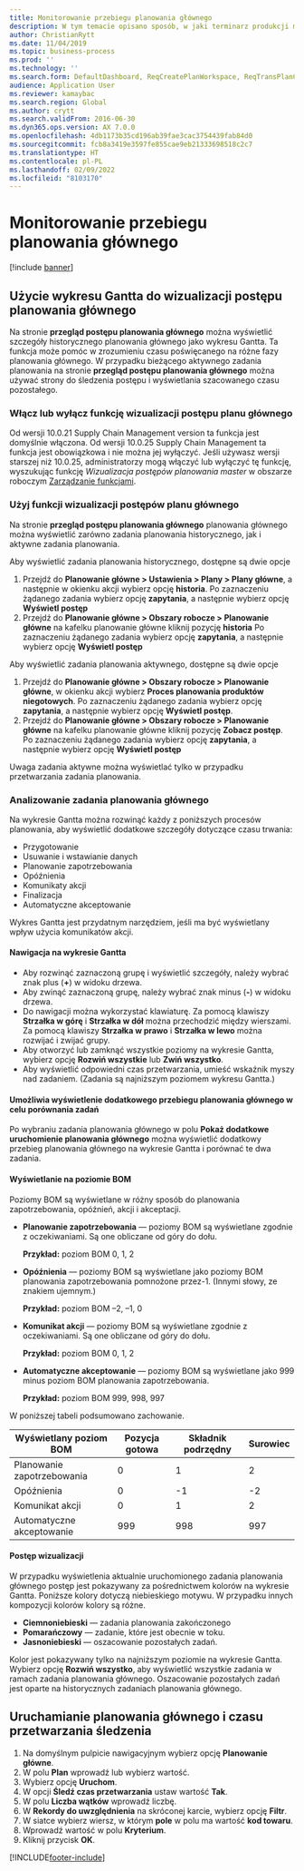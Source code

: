 ```yaml
---
title: Monitorowanie przebiegu planowania głównego
description: W tym temacie opisano sposób, w jaki terminarz produkcji może sprawdzić, czy proces planowania głównego jest w toku.
author: ChristianRytt
ms.date: 11/04/2019
ms.topic: business-process
ms.prod: ''
ms.technology: ''
ms.search.form: DefaultDashboard, ReqCreatePlanWorkspace, ReqTransPlanCard, SysQueryForm, InventItemIdLookupSimple, ReqLog, ReqProcessTaskTrace
audience: Application User
ms.reviewer: kamaybac
ms.search.region: Global
ms.author: crytt
ms.search.validFrom: 2016-06-30
ms.dyn365.ops.version: AX 7.0.0
ms.openlocfilehash: 4db1173b35cd196ab39fae3cac3754439fab84d0
ms.sourcegitcommit: fcb8a3419e3597fe855cae9eb21333698518c2c7
ms.translationtype: HT
ms.contentlocale: pl-PL
ms.lasthandoff: 02/09/2022
ms.locfileid: "8103170"
---
```

# <a name="monitor-a-master-planning-run"></a>Monitorowanie przebiegu planowania głównego

[!include [banner](../../includes/banner.md)]

## <a name="use-a-gantt-chart-to-visualize-master-planning-progress"></a>Użycie wykresu Gantta do wizualizacji postępu planowania głównego

Na stronie **przegląd postępu planowania głównego** można wyświetlić szczegóły historycznego planowania głównego jako wykresu Gantta. Ta funkcja może pomóc w zrozumieniu czasu poświęcanego na różne fazy planowania głównego. W przypadku bieżącego aktywnego zadania planowania na stronie **przegląd postępu planowania głównego** można używać strony do śledzenia postępu i wyświetlania szacowanego czasu pozostałego.

### <a name="turn-the-master-plan-progress-visualization-feature-on-or-off"></a>Włącz lub wyłącz funkcję wizualizacji postępu planu głównego

Od wersji 10.0.21 Supply Chain Management version ta funkcja jest domyślnie włączona. Od wersji 10.0.25 Supply Chain Management ta funkcja jest obowiązkowa i nie można jej wyłączyć. Jeśli używasz wersji starszej niż 10.0.25, administratorzy mogą włączyć lub wyłączyć tę funkcję, wyszukując funkcję *Wizualizacja postępów planowania master* w obszarze roboczym [Zarządzanie funkcjami](../../../fin-ops-core/fin-ops/get-started/feature-management/feature-management-overview.md).

### <a name="use-the-master-plan-progress-visualization-feature"></a>Użyj funkcji wizualizacji postępów planu głównego

Na stronie **przegląd postępu planowania głównego** planowania głównego można wyświetlić zarówno zadania planowania historycznego, jak i aktywne zadania planowania. 

Aby wyświetlić zadania planowania historycznego, dostępne są dwie opcje 

1. Przejdź do **Planowanie główne \> Ustawienia \> Plany \> Plany główne**, a następnie w okienku akcji wybierz opcję **historia**. Po zaznaczeniu żądanego zadania wybierz opcję **zapytania**, a następnie wybierz opcję **Wyświetl postęp**
1. Przejdź do **Planowanie główne \> Obszary robocze \> Planowanie główne** na kafelku planowanie główne kliknij pozycję **historia** Po zaznaczeniu żądanego zadania wybierz opcję **zapytania**, a następnie wybierz opcję **Wyświetl postęp**

Aby wyświetlić zadania planowania aktywnego, dostępne są dwie opcje 
1. Przejdź do **Planowanie główne \> Obszary robocze \> Planowanie główne**, w okienku akcji wybierz **Proces planowania produktów niegotowych**. Po zaznaczeniu żądanego zadania wybierz opcję **zapytania**, a następnie wybierz opcję **Wyświetl postęp**.
1. Przejdź do **Planowanie główne \> Obszary robocze \> Planowanie główne** na kafelku planowanie główne kliknij pozycję **Zobacz postęp**. Po zaznaczeniu żądanego zadania wybierz opcję **zapytania**, a następnie wybierz opcję **Wyświetl postęp**

Uwaga zadania aktywne można wyświetlać tylko w przypadku przetwarzania zadania planowania.

### <a name="analyze-a-master-planning-job"></a>Analizowanie zadania planowania głównego

Na wykresie Gantta można rozwinąć każdy z poniższych procesów planowania, aby wyświetlić dodatkowe szczegóły dotyczące czasu trwania:

- Przygotowanie
- Usuwanie i wstawianie danych
- Planowanie zapotrzebowania
- Opóźnienia
- Komunikaty akcji
- Finalizacja
- Automatyczne akceptowanie

Wykres Gantta jest przydatnym narzędziem, jeśli ma być wyświetlany wpływ użycia komunikatów akcji.

#### <a name="navigation-in-the-gantt-chart"></a>Nawigacja na wykresie Gantta

- Aby rozwinąć zaznaczoną grupę i wyświetlić szczegóły, należy wybrać znak plus (**+**) w widoku drzewa.
- Aby zwinąć zaznaczoną grupę, należy wybrać znak minus (**-**) w widoku drzewa.
- Do nawigacji można wykorzystać klawiaturę. Za pomocą klawiszy **Strzałka w górę** i **Strzałka w dół** można przechodzić między wierszami. Za pomocą klawiszy **Strzałka w prawo** i **Strzałka w lewo** można rozwijać i zwijać grupy.
- Aby otworzyć lub zamknąć wszystkie poziomy na wykresie Gantta, wybierz opcję **Rozwiń wszystkie** lub **Zwiń wszystko**.
- Aby wyświetlić odpowiedni czas przetwarzania, umieść wskaźnik myszy nad zadaniem. (Zadania są najniższym poziomem wykresu Gantta.)

#### <a name="view-an-additional-master-planning-run-to-compare-jobs"></a>Umożliwia wyświetlenie dodatkowego przebiegu planowania głównego w celu porównania zadań

Po wybraniu zadania planowania głównego w polu **Pokaż dodatkowe uruchomienie planowania głównego** można wyświetlić dodatkowy przebieg planowania głównego na wykresie Gantta i porównać te dwa zadania.

#### <a name="bom-level-display"></a>Wyświetlanie na poziomie BOM

Poziomy BOM są wyświetlane w różny sposób do planowania zapotrzebowania, opóźnień, akcji i akceptacji.

- **Planowanie zapotrzebowania** — poziomy BOM są wyświetlane zgodnie z oczekiwaniami. Są one obliczane od góry do dołu.

    **Przykład:** poziom BOM 0, 1, 2

- **Opóźnienia** — poziomy BOM są wyświetlane jako poziomy BOM planowania zapotrzebowania pomnożone przez-1. (Innymi słowy, ze znakiem ujemnym.)

    **Przykład:** poziom BOM –2, –1, 0

- **Komunikat akcji** — poziomy BOM są wyświetlane zgodnie z oczekiwaniami. Są one obliczane od góry do dołu.

    **Przykład:** poziom BOM 0, 1, 2

- **Automatyczne akceptowanie** — poziomy BOM są wyświetlane jako 999 minus poziom BOM planowania zapotrzebowania.

    **Przykład:** poziom BOM 999, 998, 997

W poniższej tabeli podsumowano zachowanie.

| Wyświetlany poziom BOM | Pozycja gotowa | Składnik podrzędny | Surowiec |
|---|---|---|---|
| Planowanie zapotrzebowania | 0 | 1 | 2 |
| Opóźnienia | 0 | -1 | -2 |
| Komunikat akcji | 0 | 1 | 2 |
| Automatyczne akceptowanie | 999 | 998 | 997 |

#### <a name="visualize-progress"></a>Postęp wizualizacji

W przypadku wyświetlenia aktualnie uruchomionego zadania planowania głównego postęp jest pokazywany za pośrednictwem kolorów na wykresie Gantta. Poniższe kolory dotyczą niebieskiego motywu. W przypadku innych kompozycji kolorów kolory są różne.

- **Ciemnoniebieski** — zadania planowania zakończonego
- **Pomarańczowy** — zadanie, które jest obecnie w toku.
- **Jasnoniebieski** — oszacowanie pozostałych zadań.

Kolor jest pokazywany tylko na najniższym poziomie na wykresie Gantta. Wybierz opcję **Rozwiń wszystko**, aby wyświetlić wszystkie zadania w ramach zadania planowania głównego. Oszacowanie pozostałych zadań jest oparte na historycznych zadaniach planowania głównego.

## <a name="run-master-planning-and-track-processing-time"></a>Uruchamianie planowania głównego i czasu przetwarzania śledzenia

1. Na domyślnym pulpicie nawigacyjnym wybierz opcję **Planowanie główne**.
1. W polu **Plan** wprowadź lub wybierz wartość.
1. Wybierz opcję **Uruchom**.
1. W opcji **Śledź czas przetwarzania** ustaw wartość **Tak**.
1. W polu **Liczba wątków** wprowadź liczbę.
1. W **Rekordy do uwzględnienia** na skróconej karcie, wybierz opcję **Filtr**.
1. W siatce wybierz wiersz, w którym **pole** w polu ma wartość **kod towaru**.
1. Wprowadź wartość w polu **Kryterium**.
1. Kliknij przycisk **OK**.


[!INCLUDE[footer-include](../../../includes/footer-banner.md)]